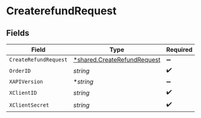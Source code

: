 # CreaterefundRequest


## Fields

| Field                                                                            | Type                                                                             | Required                                                                         | Description                                                                      |
| -------------------------------------------------------------------------------- | -------------------------------------------------------------------------------- | -------------------------------------------------------------------------------- | -------------------------------------------------------------------------------- |
| `CreateRefundRequest`                                                            | [*shared.CreateRefundRequest](../../../pkg/models/shared/createrefundrequest.md) | :heavy_minus_sign:                                                               | N/A                                                                              |
| `OrderID`                                                                        | *string*                                                                         | :heavy_check_mark:                                                               | N/A                                                                              |
| `XAPIVersion`                                                                    | **string*                                                                        | :heavy_minus_sign:                                                               | N/A                                                                              |
| `XClientID`                                                                      | *string*                                                                         | :heavy_check_mark:                                                               | N/A                                                                              |
| `XClientSecret`                                                                  | *string*                                                                         | :heavy_check_mark:                                                               | N/A                                                                              |